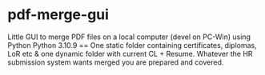 # pdf-merge-gui
Little GUI to merge PDF files on a local computer (devel on PC-Win) using Python Python 3.10.9 == One static folder containing certificates, diplomas, LoR etc &amp; one dynamic folder with current CL + Resume. Whatever the HR submission system wants merged you are prepared and covered.
